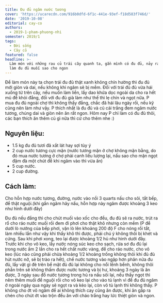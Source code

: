 ```yaml
---
title: Đu đủ ngâm nước tương
cover: 'https://ucarecdn.com/916b0dfd-6f1c-441e-93ef-f18d583f746d/'
date: '2019-10-08'
editorial: cay-co
authors:
  - 2019-1-pham-phuong-nhi
semester: 2019/1
tags:
  - Đời sống
  - Cây cỏ
featured: false
headline: >-
  Làm món với những rau củ trái cây quanh ta, gần mình có đu đủ, nảy ra ý tưởng
  làm đu đủ muối sao cho ngon
---
```


Để làm món này ta chọn trái đu đủ thật xanh không chín hường thì đu đủ mới giòn và dai, nếu không khi ngâm sẽ bị mềm. Đối với trái đủ đủ vừa hái xuống từ trên cây, nếu muốn làm liền, lấy dao khứa dọc ngoài da cho ra hết mủ để khỏi đắng, đối với đu đủ già làm như thế thì lẹ chín và ngọt nữa. P mua đu đủ ngoài chợ thì không thấy đắng, chắc đã hái lâu ngày rồi, nếu kỹ cũng nên làm như vậy. P thích nhất là đu đủ và củ cải trắng đem ngâm nước tương, chúng dai và giòn nên ăn rất ngon. Hôm nay P chỉ làm có đu đủ thôi, các bạn thích ăn thêm củ gì nữa thì cứ cho thêm nhe :)

## Nguyên liệu:

- 1.5 kg đu đủ tươi đã xắt lát hay sợi tùy ý
- 2 cup nước tương cực mặn (nước tương mặn ở chợ không mặn bằng, do đó mua nước tương ở chợ phải canh liều lượng lại, nấu sao cho mặn ngọt đậm đà một chút để khi ngâm vào thì vừa ăn)
- 5 cup nước.
- 2 cup đường.

## Cách làm:

Cho hỗn hợp nước tương, đường, nước vào nồi 3 quarts nấu cho sôi, tắt bếp, để thật nguội.(khi gần ngâm hãy nấu, hỗn hợp này ngâm được khoảng 3 keo như hình dưới đây)

Đu đủ nếu đắng thì cho chút muối vào xốc cho đều, đu đủ sẽ ra nước, trút ra rổ cho ráo nước muối rồi đem đi phơi cho thật khô nhưng còn mềm (P để dưới lò nướng của bếp phơi, vặn lò lên khoảng 200 độ F cho nóng rồi tắt, làm nhiều lần như vậy khi thấy khô thì được, phải chú ý không thôi bị khét và cứng. Sau khi phơi xong, teo lại được khoảng 1/2 hủ như hình dưới đây. Trước khi cho vô keo, lấy nước nóng súc keo cho sạch, rửa sơ đu đủ lại trong nước ấm 2 lần cho ra hết chất nước vàng, để cho ráo nước, cho vô keo (lúc nào cũng phải chừa khoảng 1/2 khoảng trống không thôi khi đủ đủ hút nước nở, sẽ bị trào ra hết), chế nước tương vào ngập hơn phân nửa đu đủ, lấy vật gì đè trên bề mặt đủ đủ lại không cho nổi lềnh bềnh, không thôi phần trên sẽ không thấm được nước tương và bị hư, khoảng 3 ngày là ăn được, 3 ngày sau đổ nước tương trong hủ ra nấu sôi lại, nếu thấy ngọt thì nêm thêm muối để nguội rồi cho vô keo lại cho vào tủ lạnh vì để đu đủ ngâm ở ngoài ngày qua ngày sẽ ngọt ra và kẻo lại, còn vô tủ lạnh thì không thấy. P không cho ớt vô ngâm để ai không thích cay cũng ăn được, khi ăn gắp ra chén cho chút ớt vào trộn đều ăn với cháo trắng hay lức thiệt giòn và ngon. 

